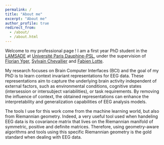 ```yaml
---
permalink: /
title: "About me"
excerpt: "About me"
author_profile: true
redirect_from:
  - /about/
  - /about.html
---
```


Welcome to my professional page ! I am a first year PhD student in the [LAMSADE](https://www.lamsade.dauphine.fr) at [Université Paris Dauphine-PSL](https://dauphine.psl.eu), under the supervision of [Florian Yger](https://www.lamsade.dauphine.fr/fr/personnes/detail-cv/profile/florian-yger.html), [Sylvain Chevallier](https://sylvchev.github.io) and [Fabien Lotte](https://sites.google.com/site/fabienlotte/Home).

My research focuses on Brain Computer Interfaces (BCI) and the goal of my PhD is to learn context invariant representations for EEG data. These representations aim to capture the underlying brain activity independent of external factors, such as environmental conditions, cognitive states (intersession or intersubject variabilities), or task requirements. By removing the influence of context, the obtained representations can enhance the interpretability and generalization capabilities of EEG analysis models.

The tools I use for this work come from the machine learning world, but also from Riemannian geometry. Indeed, a very useful tool used when handeling EEG data is its covariance matrix that lives on the Riemannian manifold of symmetric, positive and definite matrices. Therefore, using geometry-aware algorithms and tools using this specific Riemannian geometry is the gold standard when dealing with EEG data. 
